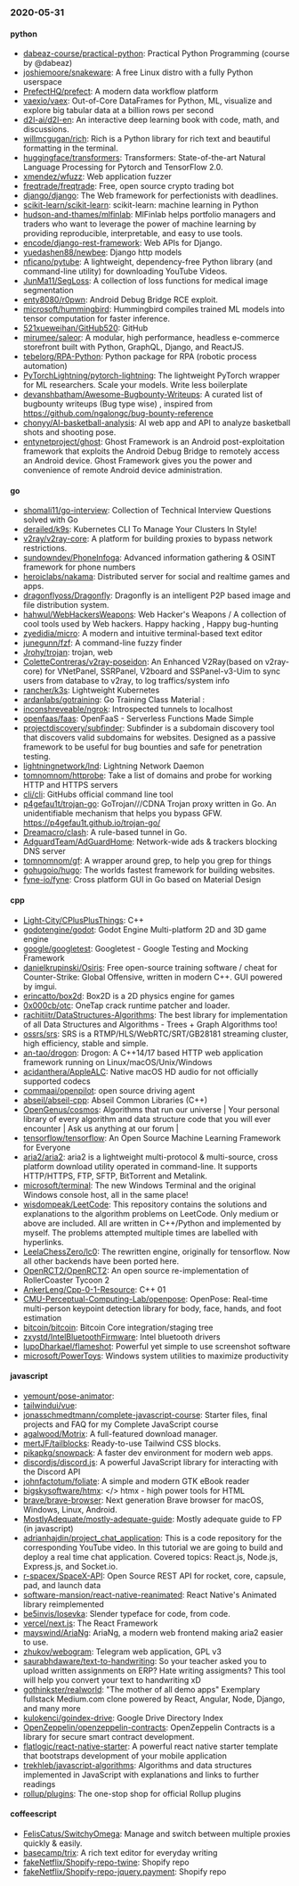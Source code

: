 ### 2020-05-31

#### python
* [dabeaz-course/practical-python](https://github.com/dabeaz-course/practical-python): Practical Python Programming (course by @dabeaz)
* [joshiemoore/snakeware](https://github.com/joshiemoore/snakeware): A free Linux distro with a fully Python userspace
* [PrefectHQ/prefect](https://github.com/PrefectHQ/prefect): A modern data workflow platform
* [vaexio/vaex](https://github.com/vaexio/vaex): Out-of-Core DataFrames for Python, ML, visualize and explore big tabular data at a billion rows per second 
* [d2l-ai/d2l-en](https://github.com/d2l-ai/d2l-en): An interactive deep learning book with code, math, and discussions.
* [willmcgugan/rich](https://github.com/willmcgugan/rich): Rich is a Python library for rich text and beautiful formatting in the terminal.
* [huggingface/transformers](https://github.com/huggingface/transformers): Transformers: State-of-the-art Natural Language Processing for Pytorch and TensorFlow 2.0.
* [xmendez/wfuzz](https://github.com/xmendez/wfuzz): Web application fuzzer
* [freqtrade/freqtrade](https://github.com/freqtrade/freqtrade): Free, open source crypto trading bot
* [django/django](https://github.com/django/django): The Web framework for perfectionists with deadlines.
* [scikit-learn/scikit-learn](https://github.com/scikit-learn/scikit-learn): scikit-learn: machine learning in Python
* [hudson-and-thames/mlfinlab](https://github.com/hudson-and-thames/mlfinlab): MlFinlab helps portfolio managers and traders who want to leverage the power of machine learning by providing reproducible, interpretable, and easy to use tools.
* [encode/django-rest-framework](https://github.com/encode/django-rest-framework): Web APIs for Django. 
* [yuedashen88/newbee](https://github.com/yuedashen88/newbee):  Django   http models
* [nficano/pytube](https://github.com/nficano/pytube):  A lightweight, dependency-free Python library (and command-line utility) for downloading YouTube Videos.
* [JunMa11/SegLoss](https://github.com/JunMa11/SegLoss): A collection of loss functions for medical image segmentation
* [enty8080/r0pwn](https://github.com/enty8080/r0pwn): Android Debug Bridge RCE exploit.
* [microsoft/hummingbird](https://github.com/microsoft/hummingbird): Hummingbird compiles trained ML models into tensor computation for faster inference.
* [521xueweihan/GitHub520](https://github.com/521xueweihan/GitHub520):  GitHub
* [mirumee/saleor](https://github.com/mirumee/saleor): A modular, high performance, headless e-commerce storefront built with Python, GraphQL, Django, and ReactJS.
* [tebelorg/RPA-Python](https://github.com/tebelorg/RPA-Python): Python package for RPA (robotic process automation)
* [PyTorchLightning/pytorch-lightning](https://github.com/PyTorchLightning/pytorch-lightning): The lightweight PyTorch wrapper for ML researchers. Scale your models. Write less boilerplate
* [devanshbatham/Awesome-Bugbounty-Writeups](https://github.com/devanshbatham/Awesome-Bugbounty-Writeups): A curated list of bugbounty writeups (Bug type wise) , inspired from https://github.com/ngalongc/bug-bounty-reference
* [chonyy/AI-basketball-analysis](https://github.com/chonyy/AI-basketball-analysis):  AI web app and API to analyze basketball shots and shooting pose.
* [entynetproject/ghost](https://github.com/entynetproject/ghost): Ghost Framework is an Android post-exploitation framework that exploits the Android Debug Bridge to remotely access an Android device. Ghost Framework gives you the power and convenience of remote Android device administration.

#### go
* [shomali11/go-interview](https://github.com/shomali11/go-interview): Collection of Technical Interview Questions solved with Go
* [derailed/k9s](https://github.com/derailed/k9s):  Kubernetes CLI To Manage Your Clusters In Style!
* [v2ray/v2ray-core](https://github.com/v2ray/v2ray-core): A platform for building proxies to bypass network restrictions.
* [sundowndev/PhoneInfoga](https://github.com/sundowndev/PhoneInfoga): Advanced information gathering & OSINT framework for phone numbers
* [heroiclabs/nakama](https://github.com/heroiclabs/nakama): Distributed server for social and realtime games and apps.
* [dragonflyoss/Dragonfly](https://github.com/dragonflyoss/Dragonfly): Dragonfly is an intelligent P2P based image and file distribution system.
* [hahwul/WebHackersWeapons](https://github.com/hahwul/WebHackersWeapons):  Web Hacker's Weapons / A collection of cool tools used by Web hackers. Happy hacking , Happy bug-hunting
* [zyedidia/micro](https://github.com/zyedidia/micro): A modern and intuitive terminal-based text editor
* [junegunn/fzf](https://github.com/junegunn/fzf):  A command-line fuzzy finder
* [Jrohy/trojan](https://github.com/Jrohy/trojan): trojan, web
* [ColetteContreras/v2ray-poseidon](https://github.com/ColetteContreras/v2ray-poseidon): An Enhanced V2Ray(based on v2ray-core) for VNetPanel, SSRPanel, V2board and SSPanel-v3-Uim to sync users from database to v2ray, to log traffics/system info
* [rancher/k3s](https://github.com/rancher/k3s): Lightweight Kubernetes
* [ardanlabs/gotraining](https://github.com/ardanlabs/gotraining): Go Training Class Material :
* [inconshreveable/ngrok](https://github.com/inconshreveable/ngrok): Introspected tunnels to localhost
* [openfaas/faas](https://github.com/openfaas/faas): OpenFaaS - Serverless Functions Made Simple
* [projectdiscovery/subfinder](https://github.com/projectdiscovery/subfinder): Subfinder is a subdomain discovery tool that discovers valid subdomains for websites. Designed as a passive framework to be useful for bug bounties and safe for penetration testing.
* [lightningnetwork/lnd](https://github.com/lightningnetwork/lnd): Lightning Network Daemon 
* [tomnomnom/httprobe](https://github.com/tomnomnom/httprobe): Take a list of domains and probe for working HTTP and HTTPS servers
* [cli/cli](https://github.com/cli/cli): GitHubs official command line tool
* [p4gefau1t/trojan-go](https://github.com/p4gefau1t/trojan-go): GoTrojan///CDNA Trojan proxy written in Go. An unidentifiable mechanism that helps you bypass GFW. https://p4gefau1t.github.io/trojan-go/
* [Dreamacro/clash](https://github.com/Dreamacro/clash): A rule-based tunnel in Go.
* [AdguardTeam/AdGuardHome](https://github.com/AdguardTeam/AdGuardHome): Network-wide ads & trackers blocking DNS server
* [tomnomnom/gf](https://github.com/tomnomnom/gf): A wrapper around grep, to help you grep for things
* [gohugoio/hugo](https://github.com/gohugoio/hugo): The worlds fastest framework for building websites.
* [fyne-io/fyne](https://github.com/fyne-io/fyne): Cross platform GUI in Go based on Material Design

#### cpp
* [Light-City/CPlusPlusThings](https://github.com/Light-City/CPlusPlusThings): C++
* [godotengine/godot](https://github.com/godotengine/godot): Godot Engine  Multi-platform 2D and 3D game engine
* [google/googletest](https://github.com/google/googletest): Googletest - Google Testing and Mocking Framework
* [danielkrupinski/Osiris](https://github.com/danielkrupinski/Osiris): Free open-source training software / cheat for Counter-Strike: Global Offensive, written in modern C++. GUI powered by imgui.
* [erincatto/box2d](https://github.com/erincatto/box2d): Box2D is a 2D physics engine for games
* [0x000cb/otc](https://github.com/0x000cb/otc): OneTap crack runtime patcher and loader.
* [rachitiitr/DataStructures-Algorithms](https://github.com/rachitiitr/DataStructures-Algorithms): The best library for implementation of all Data Structures and Algorithms - Trees + Graph Algorithms too!
* [ossrs/srs](https://github.com/ossrs/srs): SRS is a RTMP/HLS/WebRTC/SRT/GB28181 streaming cluster, high efficiency, stable and simple.
* [an-tao/drogon](https://github.com/an-tao/drogon): Drogon: A C++14/17 based HTTP web application framework running on Linux/macOS/Unix/Windows
* [acidanthera/AppleALC](https://github.com/acidanthera/AppleALC): Native macOS HD audio for not officially supported codecs
* [commaai/openpilot](https://github.com/commaai/openpilot): open source driving agent
* [abseil/abseil-cpp](https://github.com/abseil/abseil-cpp): Abseil Common Libraries (C++)
* [OpenGenus/cosmos](https://github.com/OpenGenus/cosmos): Algorithms that run our universe | Your personal library of every algorithm and data structure code that you will ever encounter | Ask us anything at our forum |
* [tensorflow/tensorflow](https://github.com/tensorflow/tensorflow): An Open Source Machine Learning Framework for Everyone
* [aria2/aria2](https://github.com/aria2/aria2): aria2 is a lightweight multi-protocol & multi-source, cross platform download utility operated in command-line. It supports HTTP/HTTPS, FTP, SFTP, BitTorrent and Metalink.
* [microsoft/terminal](https://github.com/microsoft/terminal): The new Windows Terminal and the original Windows console host, all in the same place!
* [wisdompeak/LeetCode](https://github.com/wisdompeak/LeetCode): This repository contains the solutions and explanations to the algorithm problems on LeetCode. Only medium or above are included. All are written in C++/Python and implemented by myself. The problems attempted multiple times are labelled with hyperlinks.
* [LeelaChessZero/lc0](https://github.com/LeelaChessZero/lc0): The rewritten engine, originally for tensorflow. Now all other backends have been ported here.
* [OpenRCT2/OpenRCT2](https://github.com/OpenRCT2/OpenRCT2): An open source re-implementation of RollerCoaster Tycoon 2 
* [AnkerLeng/Cpp-0-1-Resource](https://github.com/AnkerLeng/Cpp-0-1-Resource): C++  01
* [CMU-Perceptual-Computing-Lab/openpose](https://github.com/CMU-Perceptual-Computing-Lab/openpose): OpenPose: Real-time multi-person keypoint detection library for body, face, hands, and foot estimation
* [bitcoin/bitcoin](https://github.com/bitcoin/bitcoin): Bitcoin Core integration/staging tree
* [zxystd/IntelBluetoothFirmware](https://github.com/zxystd/IntelBluetoothFirmware): Intel bluetooth drivers
* [lupoDharkael/flameshot](https://github.com/lupoDharkael/flameshot): Powerful yet simple to use screenshot software
* [microsoft/PowerToys](https://github.com/microsoft/PowerToys): Windows system utilities to maximize productivity

#### javascript
* [yemount/pose-animator](https://github.com/yemount/pose-animator): 
* [tailwindui/vue](https://github.com/tailwindui/vue): 
* [jonasschmedtmann/complete-javascript-course](https://github.com/jonasschmedtmann/complete-javascript-course): Starter files, final projects and FAQ for my Complete JavaScript course
* [agalwood/Motrix](https://github.com/agalwood/Motrix): A full-featured download manager.
* [mertJF/tailblocks](https://github.com/mertJF/tailblocks):  Ready-to-use Tailwind CSS blocks.
* [pikapkg/snowpack](https://github.com/pikapkg/snowpack):  A faster dev environment for modern web apps.
* [discordjs/discord.js](https://github.com/discordjs/discord.js): A powerful JavaScript library for interacting with the Discord API
* [johnfactotum/foliate](https://github.com/johnfactotum/foliate): A simple and modern GTK eBook reader
* [bigskysoftware/htmx](https://github.com/bigskysoftware/htmx): </> htmx - high power tools for HTML
* [brave/brave-browser](https://github.com/brave/brave-browser): Next generation Brave browser for macOS, Windows, Linux, Android.
* [MostlyAdequate/mostly-adequate-guide](https://github.com/MostlyAdequate/mostly-adequate-guide): Mostly adequate guide to FP (in javascript)
* [adrianhajdin/project_chat_application](https://github.com/adrianhajdin/project_chat_application): This is a code repository for the corresponding YouTube video. In this tutorial we are going to build and deploy a real time chat application. Covered topics: React.js, Node.js, Express.js, and Socket.io.
* [r-spacex/SpaceX-API](https://github.com/r-spacex/SpaceX-API):  Open Source REST API for rocket, core, capsule, pad, and launch data
* [software-mansion/react-native-reanimated](https://github.com/software-mansion/react-native-reanimated): React Native's Animated library reimplemented
* [be5invis/Iosevka](https://github.com/be5invis/Iosevka): Slender typeface for code, from code.
* [vercel/next.js](https://github.com/vercel/next.js): The React Framework
* [mayswind/AriaNg](https://github.com/mayswind/AriaNg): AriaNg, a modern web frontend making aria2 easier to use.
* [zhukov/webogram](https://github.com/zhukov/webogram): Telegram web application, GPL v3
* [saurabhdaware/text-to-handwriting](https://github.com/saurabhdaware/text-to-handwriting): So your teacher asked you to upload written assignments on ERP? Hate writing assigments? This tool will help you convert your text to handwriting xD
* [gothinkster/realworld](https://github.com/gothinkster/realworld): "The mother of all demo apps"  Exemplary fullstack Medium.com clone powered by React, Angular, Node, Django, and many more 
* [kulokenci/goindex-drive](https://github.com/kulokenci/goindex-drive): Google Drive Directory Index
* [OpenZeppelin/openzeppelin-contracts](https://github.com/OpenZeppelin/openzeppelin-contracts): OpenZeppelin Contracts is a library for secure smart contract development.
* [flatlogic/react-native-starter](https://github.com/flatlogic/react-native-starter): A powerful react native starter template that bootstraps development of your mobile application
* [trekhleb/javascript-algorithms](https://github.com/trekhleb/javascript-algorithms):  Algorithms and data structures implemented in JavaScript with explanations and links to further readings
* [rollup/plugins](https://github.com/rollup/plugins):  The one-stop shop for official Rollup plugins

#### coffeescript
* [FelisCatus/SwitchyOmega](https://github.com/FelisCatus/SwitchyOmega): Manage and switch between multiple proxies quickly & easily.
* [basecamp/trix](https://github.com/basecamp/trix): A rich text editor for everyday writing
* [fakeNetflix/Shopify-repo-twine](https://github.com/fakeNetflix/Shopify-repo-twine): Shopify repo
* [fakeNetflix/Shopify-repo-jquery.payment](https://github.com/fakeNetflix/Shopify-repo-jquery.payment): Shopify repo
